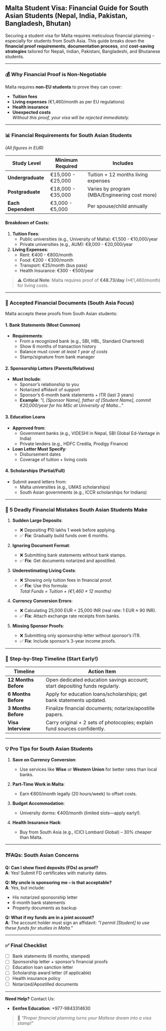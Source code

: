## **Malta Student Visa: Financial Guide for South Asian Students (Nepal, India, Pakistan, Bangladesh, Bhutan)**  

Securing a student visa for Malta requires meticulous financial planning – especially for students from South Asia. This guide breaks down the **financial proof requirements**, **documentation process**, and **cost-saving strategies** tailored for Nepali, Indian, Pakistani, Bangladeshi, and Bhutanese students.  

---

### **💰 Why Financial Proof is Non-Negotiable**  
Malta requires **non-EU students** to prove they can cover:  
- **Tuition fees**  
- **Living expenses** (€1,460/month as per EU regulations)  
- **Health insurance**  
- **Unexpected costs**  
*Without this proof, your visa will be rejected immediately.*  

---

### **📊 Financial Requirements for South Asian Students**  
*(All figures in EUR)*  

| Study Level       | Minimum Required | Includes                                  |  
|-------------------|------------------|-------------------------------------------|  
| **Undergraduate** | €15,000 - €25,000 | Tuition + 12 months living expenses       |  
| **Postgraduate**  | €18,000 - €35,000 | Varies by program (MBA/Engineering cost more) |  
| **Each Dependent** | €3,000 - €5,000 | Per spouse/child annually                 |  

#### **Breakdown of Costs**:  
1. **Tuition Fees**:  
   - Public universities (e.g., University of Malta): €1,500 - €10,000/year  
   - Private universities (e.g., AUM): €8,000 - €20,000/year  
2. **Living Expenses**:  
   - Rent: €400 - €800/month  
   - Food: €200 - €300/month  
   - Transport: €25/month (bus pass)  
   - Health Insurance: €300 - €500/year  

> ⚠️ **Critical Note**: Malta requires proof of **€48.73/day** (≈€1,460/month) for living costs.  

---

### **📑 Accepted Financial Documents (South Asia Focus)**  
Malta accepts these proofs from South Asian students:  

#### **1. Bank Statements (Most Common)**  
- **Requirements**:  
  - From a recognized bank (e.g., SBI, HBL, Standard Chartered)  
  - Show 6 months of transaction history  
  - Balance must cover *at least 1 year of costs*  
  - Stamp/signature from bank manager  

#### **2. Sponsorship Letters (Parents/Relatives)**  
- **Must Include**:  
  - Sponsor’s relationship to you  
  - Notarized affidavit of support  
  - Sponsor’s 6-month bank statements + ITR (last 3 years)  
  - **Example**: *"I, [Sponsor Name], father of [Student Name], commit €20,000/year for his MSc at University of Malta..."*  

#### **3. Education Loans**  
- **Approved from**:  
  - Government banks (e.g., VIDESHI in Nepal, SBI Global Ed-Vantage in India)  
  - Private lenders (e.g., HDFC Credila, Prodigy Finance)  
- **Loan Letter Must Specify**:  
  - Disbursement dates  
  - Coverage of tuition + living costs  

#### **4. Scholarships (Partial/Full)**  
- Submit award letters from:  
  - Malta universities (e.g., UMAS scholarships)  
  - South Asian governments (e.g., ICCR scholarships for Indians)  

---

### **🚫 5 Deadly Financial Mistakes South Asian Students Make**  
1. **Sudden Large Deposits**:  
   - ❌ Depositing ₹10 lakhs 1 week before applying.  
   - ✅ **Fix**: Gradually build funds over 6 months.  

2. **Ignoring Document Format**:  
   - ❌ Submitting bank statements without bank stamps.  
   - ✅ **Fix**: Get documents notarized and apostilled.  

3. **Underestimating Living Costs**:  
   - ❌ Showing only tuition fees in financial proof.  
   - ✅ **Fix**: Use this formula:  
     *Total Funds = Tuition + (€1,460 × 12 months)*  

4. **Currency Conversion Errors**:  
   - ❌ Calculating 25,000 EUR = 25,000 INR (real rate: 1 EUR ≈ 90 INR).  
   - ✅ **Fix**: Attach exchange rate receipts from banks.  

5. **Missing Sponsor Proofs**:  
   - ❌ Submitting only sponsorship letter without sponsor’s ITR.  
   - ✅ **Fix**: Include sponsor’s 3-year income proofs.  

---

### **📅 Step-by-Step Timeline (Start Early!)**  

| Timeline          | Action Item                                                                 |  
|-------------------|-----------------------------------------------------------------------------|  
| **12 Months Before** | Open dedicated education savings account; start depositing funds regularly. |  
| **6 Months Before** | Apply for education loans/scholarships; get bank statements updated.        |  
| **3 Months Before** | Finalize financial documents; notarize/apostille papers.                    |  
| **Visa Interview** | Carry original + 2 sets of photocopies; explain fund sources confidently.   |  

---

### **💡 Pro Tips for South Asian Students**  
1. **Save on Currency Conversion**:  
   - Use services like **Wise** or **Western Union** for better rates than local banks.  

2. **Part-Time Work in Malta**:  
   - Earn €800/month legally (20 hours/week) to offset costs.  

3. **Budget Accommodation**:  
   - University dorms: €400/month (limited slots—apply early!).  

4. **Health Insurance Hack**:  
   - Buy from South Asia (e.g., ICICI Lombard Global) – 30% cheaper than Malta.  

---

### **❓FAQs: South Asian Concerns**  
**Q: Can I show fixed deposits (FDs) as proof?**  
**A**: Yes! Submit FD certificates with maturity dates.  

**Q: My uncle is sponsoring me – is that acceptable?**  
**A**: Yes, but include:  
- His notarized sponsorship letter  
- 6-month bank statements  
- Property documents as backup  

**Q: What if my funds are in a joint account?**  
**A**: The account holder must sign an affidavit: *"I permit [Student] to use these funds for studies in Malta."*  

---

### **✅ Final Checklist**  
- [ ] Bank statements (6 months, stamped)  
- [ ] Sponsorship letter + sponsor’s financial proofs  
- [ ] Education loan sanction letter  
- [ ] Scholarship award letter (if applicable)  
- [ ] Health insurance policy  
- [ ] Notarized/Apostilled documents  

---

**Need Help?** Contact Us:  
- **Eenfee Education**: +977-9843314630  

> 🌟 *"Proper financial planning turns your Maltese dream into a visa stamp!"*  

